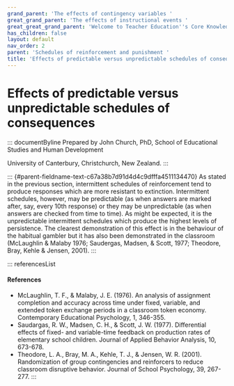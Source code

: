 ```yaml
---
grand_parent: 'The effects of contingency variables '
great_grand_parent: 'The effects of instructional events '
great_great_grand_parent: 'Welcome to Teacher Education''s Core Knowledge and Skills.'
has_children: false
layout: default
nav_order: 2
parent: 'Schedules of reinforcement and punishment '
title: 'Effects of predictable versus unpredictable schedules of consequences '
---
```

# Effects of predictable versus unpredictable schedules of consequences 


::: documentByline
Prepared by John Church, PhD, School of Educational Studies and Human
Development

University of Canterbury, Christchurch, New Zealand.
:::

::: {#parent-fieldname-text-c67a38b7d91d4d4c9dfffa4511134470}
As stated in the previous section, intermittent schedules of
reinforcement tend to produce responses which are more resistant to
extinction. Intermittent schedules, however, may be predictable (as when
answers are marked after, say, every 10th response) or they may be
unpredictable (as when answers are checked from time to time). As might
be expected, it is the unpredictable intermittent schedules which
produce the highest levels of persistence. The clearest demonstration of
this effect is in the behaviour of the habitual gambler but it has also
been demonstrated in the classroom (McLaughlin & Malaby 1976; Saudergas,
Madsen, & Scott, 1977; Theodore, Bray, Kehle & Jensen, 2001).
:::

::: referencesList
#### References

-   McLaughlin, T. F., & Malaby, J. E. (1976). An analysis of assignment
    completion and accuracy across time under fixed, variable, and
    extended token exchange periods in a classroom token economy.
    Contemporary Educational Psychology, 1, 346-355.
-   Saudargas, R. W., Madsen, C. H., & Scott, J. W. (1977). Differential
    effects of fixed- and variable-time feedback on production rates of
    elementary school children. Journal of Applied Behavior Analysis,
    10, 673-678.
-   Theodore, L. A., Bray, M. A., Kehle, T. J., & Jensen, W. R. (2001).
    Randomization of group contingencies and reinforcers to reduce
    classroom disruptive behavior. Journal of School Psychology, 39,
    267-277.
:::
